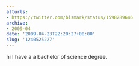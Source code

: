 ```yaml
---
alturls:
- https://twitter.com/bismark/status/1598289646
archive:
- 2009-04
date: '2009-04-23T22:20:27+00:00'
slug: '1240525227'
---
```


hi I have a a bachelor of science degree.

